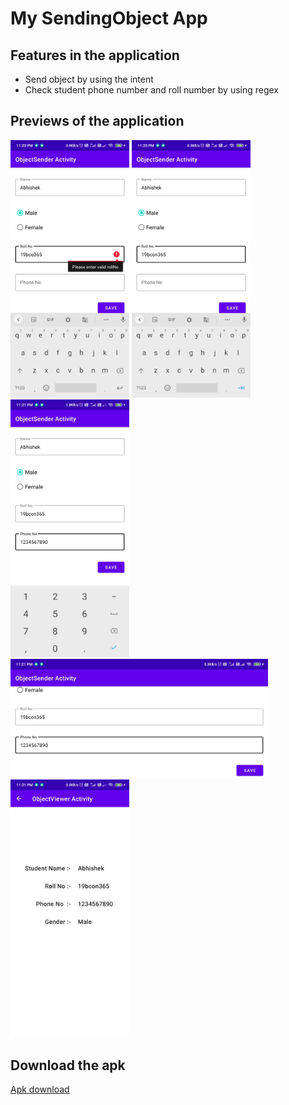 # My SendingObject App


## Features in the application
- Send object by using the intent
- Check student phone number and roll number by using regex

## Previews of the application

<img title="" src="https://github.com/abhishek123-bit/CDN/blob/main/SendingObjects/01.jpg?raw=true" alt="" width="190">
<img title="" src="https://github.com/abhishek123-bit/CDN/blob/main/SendingObjects/02.jpg?raw=true" alt="" width="190">
<img title="" src="https://github.com/abhishek123-bit/CDN/blob/main/SendingObjects/03.jpg?raw=true" alt="" width="190">
<img title="" src="https://github.com/abhishek123-bit/CDN/blob/main/SendingObjects/04.jpg?raw=true" alt="" height="190">
<img title="" src="https://github.com/abhishek123-bit/CDN/blob/main/SendingObjects/05.jpg?raw=true" alt="" width="190">


## Download the apk

[Apk download](https://github.com/abhishek123-bit/Sending-Objects/releases/download/0.0.1/app-debug.apk)
